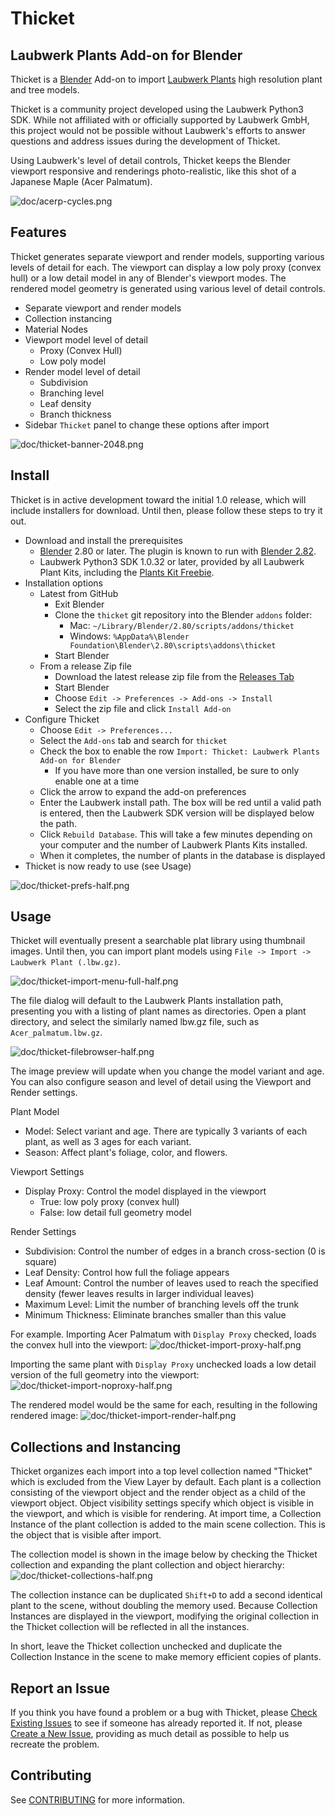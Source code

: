 # Thicket
## Laubwerk Plants Add-on for Blender
Thicket is a [Blender](http://www.blender.org) Add-on to import [Laubwerk Plants](http://www.laubwerk.com) high resolution plant and tree models.

Thicket is a community project developed using the Laubwerk Python3 SDK. While not affiliated with or officially supported by Laubwerk GmbH, this project would not be possible without Laubwerk's efforts to answer questions and address issues during the development of Thicket.

Using Laubwerk's level of detail controls, Thicket keeps the Blender viewport responsive and renderings photo-realistic, like this shot of a Japanese Maple (Acer Palmatum).

![doc/acerp-cycles.png](doc/acerp-cycles.png)

## Features
Thicket generates separate viewport and render models, supporting various levels of detail for each. The viewport can display a low poly proxy (convex hull) or a low detail model in any of Blender's viewport modes. The rendered model geometry is generated using various level of detail controls.

* Separate viewport and render models
* Collection instancing
* Material Nodes
* Viewport model level of detail
  * Proxy (Convex Hull)
  * Low poly model
* Render model level of detail
  * Subdivision
  * Branching level
  * Leaf density
  * Branch thickness
* Sidebar `Thicket` panel to change these options after import

![doc/thicket-banner-2048.png](doc/thicket-banner-2048.png)

## Install
Thicket is in active development toward the initial 1.0 release, which will
include installers for download. Until then, please follow these steps to try it
out.

* Download and install the prerequisites
  * [Blender](http://www.blender.org/) 2.80 or later. The plugin is known to run with [Blender 2.82](http://www.blender.org/features/past-releases/2-82/).
  * Laubwerk Python3 SDK 1.0.32 or later, provided by all Laubwerk Plant Kits, including the [Plants Kit Freebie](http://www.laubwerk.com/store/plants-kit-freebie).
* Installation options
  * Latest from GitHub
    * Exit Blender
    * Clone the `thicket` git repository into the Blender `addons` folder:
      * Mac: `~/Library/Blender/2.80/scripts/addons/thicket`
      * Windows: `%AppData%\Blender Foundation\Blender\2.80\scripts\addons\thicket`
    * Start Blender
  * From a release Zip file
    * Download the latest release zip file from the [Releases Tab](/../../releases/)
    * Start Blender
    * Choose `Edit -> Preferences -> Add-ons -> Install`
    * Select the zip file and click `Install Add-on`
* Configure Thicket
  * Choose `Edit -> Preferences...`
  * Select the `Add-ons` tab and search for `thicket`
  * Check the box to enable the row `Import: Thicket: Laubwerk Plants Add-on for
    Blender`
    * If you have more than one version installed, be sure to only enable one at
      a time
  * Click the arrow to expand the add-on preferences
  * Enter the Laubwerk install path. The box will be red until a valid path is
    entered, then the Laubwerk SDK version will be displayed below the path.
  * Click `Rebuild Database`. This will take a few minutes depending on your computer and the number of Laubwerk Plants Kits installed.
  * When it completes, the number of plants in the database is displayed
* Thicket is now ready to use (see Usage)

![doc/thicket-prefs-half.png](doc/thicket-prefs-half.png)

## Usage
Thicket will eventually present a searchable plat library using thumbnail images. Until then, you can import plant models using `File -> Import -> Laubwerk Plant (.lbw.gz)`.

![doc/thicket-import-menu-full-half.png](doc/thicket-import-menu-full-half.png)

The file dialog will default to the Laubwerk Plants installation path, presenting you with a listing of plant names as directories. Open a plant directory, and select the similarly named lbw.gz file, such as `Acer_palmatum.lbw.gz`.

![doc/thicket-filebrowser-half.png](doc/thicket-filebrowser-half.png)

The image preview will update when you change the model variant and age. You can also configure season and level of detail using the Viewport and Render settings.

Plant Model
* Model: Select variant and age. There are typically 3 variants of each plant,
  as well as 3 ages for each variant.
* Season: Affect plant's foliage, color, and flowers.

Viewport Settings
* Display Proxy: Control the model displayed in the viewport
  * True: low poly proxy (convex hull)
  * False: low detail full geometry model

Render Settings
* Subdivision: Control the number of edges in a branch cross-section (0 is square)
* Leaf Density: Control how full the foliage appears
* Leaf Amount: Control the number of leaves used to reach the specified density
  (fewer leaves results in larger individual leaves)
* Maximum Level: Limit the number of branching levels off the trunk
* Minimum Thickness: Eliminate branches smaller than this value

For example. Importing Acer Palmatum with `Display Proxy` checked, loads the
convex hull into the viewport:
![doc/thicket-import-proxy-half.png](doc/thicket-import-proxy-half.png)

Importing the same plant with `Display Proxy` unchecked loads a low detail
version of the full geometry into the viewport:
![doc/thicket-import-noproxy-half.png](doc/thicket-import-noproxy-half.png)

The rendered model would be the same for each, resulting in the following
rendered image:
![doc/thicket-import-render-half.png](doc/thicket-import-render-half.png)

## Collections and Instancing
Thicket organizes each import into a top level collection named "Thicket" which is excluded from the View Layer by default. Each plant is a collection consisting of the viewport object and the render object as a child of the viewport object. Object visibility settings specify which object is visible in the viewport, and which is visible for rendering. At import time, a Collection Instance of the plant collection is added to the main scene collection. This is the object that is visible after import.

The collection model is shown in the image below by checking the Thicket
collection and expanding the plant collection and object hierarchy:
![doc/thicket-collections-half.png](doc/thicket-collections-half.png)

The collection instance can be duplicated `Shift+D` to add a second identical plant to the scene, without doubling the memory used. Because Collection Instances are displayed in the viewport, modifying the original collection in the Thicket collection will be reflected in all the instances.

In short, leave the Thicket collection unchecked and duplicate the Collection Instance in the scene to make memory efficient copies of plants.

## Report an Issue
If you think you have found a problem or a bug with Thicket, please [Check Existing Issues](/../../issues) to see if someone has already reported it. If not, please [Create a New Issue](/../../issues/new/choose), providing as much detail as possible to help us recreate the problem.

## Contributing ##
See [CONTRIBUTING](CONTRIBUTING.md) for more information.
